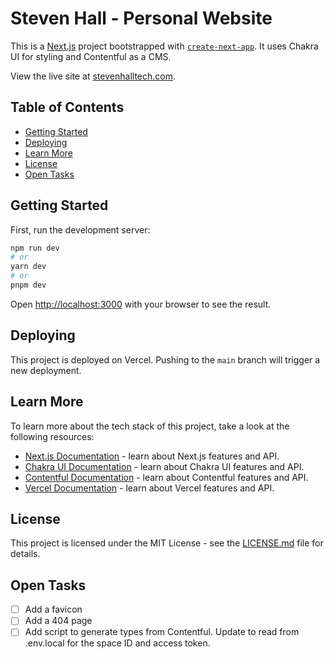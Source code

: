 # Steven Hall - Personal Website

This is a [Next.js](https://nextjs.org/) project bootstrapped with [`create-next-app`](https://github.com/vercel/next.js/tree/canary/packages/create-next-app). It uses Chakra UI for styling and Contentful as a CMS.

View the live site at [stevenhalltech.com](stevenhalltech.com).

## Table of Contents

- [Getting Started](#getting-started)
- [Deploying](#deploying)
- [Learn More](#learn-more)
- [License](#license)
- [Open Tasks](#open-tasks)

## Getting Started

First, run the development server:

```bash
npm run dev
# or
yarn dev
# or
pnpm dev
```

Open [http://localhost:3000](http://localhost:3000) with your browser to see the result.

## Deploying

This project is deployed on Vercel. Pushing to the `main` branch will trigger a new deployment.

## Learn More

To learn more about the tech stack of this project, take a look at the following resources:

- [Next.js Documentation](https://nextjs.org/docs) - learn about Next.js features and API.
- [Chakra UI Documentation](https://chakra-ui.com/docs/getting-started) - learn about Chakra UI features and API.
- [Contentful Documentation](https://www.contentful.com/developers/docs/) - learn about Contentful features and API.
- [Vercel Documentation](https://vercel.com/docs) - learn about Vercel features and API.

## License

This project is licensed under the MIT License - see the [LICENSE.md](LICENSE.md) file for details.

## Open Tasks

- [ ] Add a favicon
- [ ] Add a 404 page
- [ ] Add script to generate types from Contentful. Update to read from .env.local for the space ID and access token.
